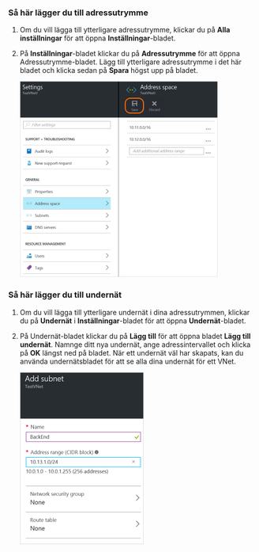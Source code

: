 ### Så här lägger du till adressutrymme

1. Om du vill lägga till ytterligare adressutrymme, klickar du på **Alla inställningar** för att öppna **Inställningar**-bladet. 

2. På **Inställningar**-bladet klickar du på **Adressutrymme** för att öppna Adressutrymme-bladet. Lägg till ytterligare adressutrymme i det här bladet och klicka sedan på **Spara** högst upp på bladet.

    ![Lägg till adressutrymme](./media/vpn-gateway-additional-address-space-include/address400.png)

### Så här lägger du till undernät 

1. Om du vill lägga till ytterligare undernät i dina adressutrymmen, klickar du på **Undernät** i **Inställningar**-bladet för att öppna **Undernät**-bladet. 

2. På Undernät-bladet klickar du på **Lägg till** för att öppna bladet **Lägg till undernät**. Namnge ditt nya undernät, ange adressintervallet och klicka på **OK** längst ned på bladet. När ett undernät väl har skapats, kan du använda undernätsbladet för att se alla dina undernät för ett VNet.


    ![Undernätsinställningar](./media/vpn-gateway-additional-address-space-include/addsubnet250.png)       


<!--HONumber=Sep16_HO3-->


